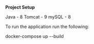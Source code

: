 **Project Setup**

Java - 8
Tomcat - 9
mySQL - 8

To run the application run the following:

docker-compose up --build
